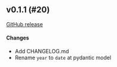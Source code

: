 ## v0.1.1 (#20)

[GitHub release](https://github.com/dougc95/World-Magnetic-Model-Report-Generator/releases/tag/v0.1.1)

#### Changes

* Add CHANGELOG.md
* Rename `year` to `date` at pydantic model